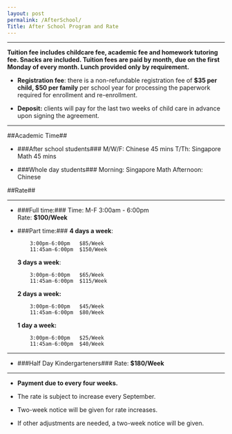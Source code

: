 ```yaml
---
layout: post
permalink: /AfterSchool/
Title: After School Program and Rate
---
```


----------

**Tuition fee includes childcare fee, academic fee and homework tutoring fee. Snacks are included. Tuition fees are paid by month, due on the first Monday of every month.  Lunch provided only by requirement.**
 

-  **Registration fee**: there is a non-refundable registration fee of **$35 per child, $50 per family** per school year for processing the paperwork required for enrollment and re-enrollment.

-  **Deposit:**  clients will pay for the last two weeks of child care in advance upon signing the agreement. 


----------

##Academic Time##

- ###After school students###
        M/W/F: Chinese        45 mins
        T/Th:  Singapore Math 45 mins

- ###Whole day students###
        Morning:    Singapore Math
        Afternoon:  Chinese




##Rate##

----------

- ###Full time:###
        Time:  M-F 3:00am - 6:00pm         
        Rate:  **$100/Week**
   

- ###Part time:###
    **4 days a week**: 

          3:00pm-6:00pm   $85/Week
          11:45am-6:00pm  $150/Week

    **3 days a week**: 

          3:00pm-6:00pm   $65/Week
          11:45am-6:00pm  $115/Week

    **2 days a week:**

          3:00pm-6:00pm   $45/Week
          11:45am-6:00pm  $80/Week

    **1 day a week:**

          3:00pm-6:00pm   $25/Week
          11:45am-6:00pm  $40/Week



----------

- ###Half Day Kindergarteners###
    Rate:  **$180/Week**


----------
- **Payment due to every four weeks.** 

- The rate is subject to increase every September.  

- Two-week notice will be given for rate increases.

- If other adjustments are needed, a two-week notice will be given.   
